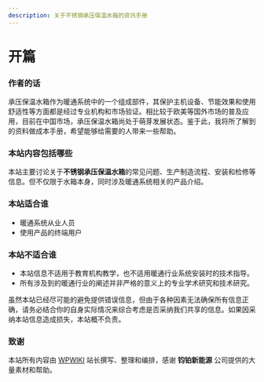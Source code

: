 ```yaml
---
description: 关于不锈钢承压保温水箱的资讯手册
---
```


# 开篇

### 作者的话

承压保温水箱作为暖通系统中的一个组成部件，其保护主机设备、节能效果和使用舒适性等方面都是经过专业机构和市场验证。相比较于欧美等国外市场的普及应用，目前在中国市场，承压保温水箱尚处于萌芽发展状态。鉴于此，我将所了解到的资料做成本手册，希望能够给需要的人带来一些帮助。

### 本站内容包括哪些

本站主要讨论关于**不锈钢承压保温水箱**的常见问题、生产制造流程、安装和检修等信息。但不仅限于水箱本身，同时涉及暖通系统相关的产品介绍。

### 本站适合谁

* 暖通系统从业人员
* 使用产品的终端用户

### 本站不适合谁

* 本站信息不适用于教育机构教学，也不适用暖通行业系统安装时的技术指导。
* 所有涉及到的暖通行业的阐述并非严格的意义上的专业学术研究和技术研究。

虽然本站已经尽可能的避免提供错误信息，但由于各种因素无法确保所有信息正确，请务必结合你的自身实际情况来综合考虑是否采纳我们共享的信息。如果因采纳本站信息造成损失，本站概不负责。

### 致谢

 本站所有内容由 [WPWIKI](https://www.wpwiki.cn/) 站长撰写、整理和编排，感谢 **钧铂新能源** 公司提供的大量素材和帮助。

